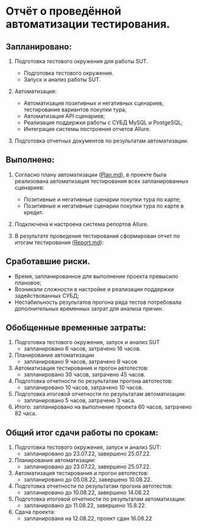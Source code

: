 # Отчёт о проведённой автоматизации тестирования.
## Запланировано:

1. Подготовка тестового окружения для работы SUT.
   * Подготовка тестового окружения.
   * Запуск и анализ работы SUT.
 
2. Автоматизация:
   
   * Автоматизация позитивных и негативных сценариев, тестирование вариантов покупки тура;
   * Автоматизация API сценариев;
   * Реализация поддержки работы с СУБД MySQL и PostgeSQL;
   * Интеграция системы построения отчетов Allure.
   
3. Подготовка отчетных документов по результатам автоматизации.
   
## Выполнено:

1. Согласно плану автоматизации ([Plan.md](https://github.com/Rasalam/Diploma/blob/515b3607ad7ff19f0ae9a5e09ecfd237f1102f25/documents/Plan.md)), в проекте была реализована автоматизация тестирования всех запланированных сценариев:
   * Позитивные и негативные сценарии покупки тура по карте;
   * Позитивные и негативные сценарии покупки тура по карте в кредит.
   
2. Подключена и настроена система репортов Allure.
   
3. В результате проведения тестирования сформирован отчет по итогам тестирования ([Report.md](https://github.com/Rasalam/Diploma/blob/515b3607ad7ff19f0ae9a5e09ecfd237f1102f25/documents/Report.md)):

   
## Сработавшие риски.
* Время, запланированное для выполнение проекта превысило плановое;
* Возникали сложности в настройке и реализации поддержки задействованных СУБД;
* Нестабильность результатов прогона ряда тестов потребовала дополнительных временных затрат для анализа причин.      

## Обобщенные временные затраты:

1. Подготовка тестового окружения, запуск и анализ SUT
   - запланировано 6 часов, затрачено 16 часов.
2. Планирование автоматизации
   - запланировано 9 часов, затрачено 8 часов
3. Автоматизация тестирования и прогон автотестов:
   - запланировано 30 часов, затрачено 45 часов.
4. Подготовка отчетности по результатам прогона автотестов:
   - запланировано 10 часов, затрачено 10 часов.
5. Подготовка итоговой отчетности по результатам автоматизации:
   - запланировано 5 часов, затрачено 3 часа.
6. Итого: запланировано на выполнение проекта 60 часов, затрачено 82 часа. 

## Общий итог сдачи работы по срокам:

1. Подготовка тестового окружения, запуск и анализ SUT:
   - запланировано до 23.07.22, завершено 25.07.22. 
2. Планирование автоматизации:
   - запланировано до 23.07.22, завершено 25.07.22. 
3. Автоматизация тестирования и прогон автотестов:
   - запланировано до 05.08.22, завершено 10.08.22.
4. Подготовка отчетности по результатам прогона автотестов:
   - запланировано до 10.08.22, завершено 14.08.22
5. Подготовка итоговой отчетности по результатам автоматизации:
   - запланировано до 11.08.22, завершено 15.8.22.
6. Сдача проекта:
   - запланирована на 12.08.22, проект сдан 16.08.22 
